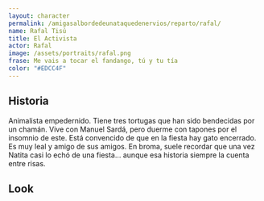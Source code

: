 ```yaml
---
layout: character
permalink: /amigasalbordedeunataquedenervios/reparto/rafal/
name: Rafal Tisú 
title: El Activista
actor: Rafal
image: /assets/portraits/rafal.png
frase: Me vais a tocar el fandango, tú y tu tía
color: "#EDCC4F"
---
```


## Historia

Animalista empedernido. Tiene tres tortugas que han sido bendecidas por un chamán. Vive con Manuel Sardá, pero duerme con tapones por el insomnio de este. Está convencido de que en la fiesta hay gato encerrado. Es muy leal y amigo de sus amigos. En broma, suele recordar que una vez Natita casi lo echó de una fiesta… aunque esa historia siempre la cuenta entre risas.

## Look

